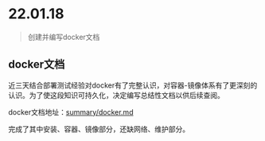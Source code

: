 # 22.01.18

> 创建并编写docker文档

## docker文档

近三天结合部署测试经验对docker有了完整认识，对容器-镜像体系有了更深刻的认识。为了使这段知识可持久化，决定编写总结性文档以供后续查阅。

docker文档地址：[summary/docker.md](../summary/docker.md)

完成了其中安装、容器、镜像部分，还缺网络、维护部分。